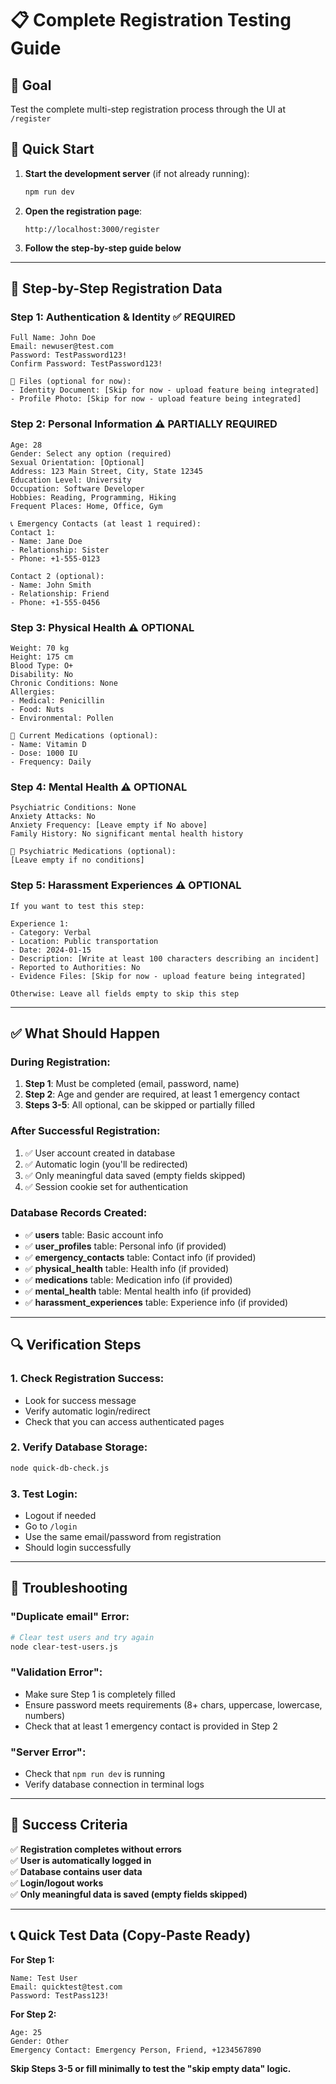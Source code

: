 # 📋 Complete Registration Testing Guide

## 🎯 Goal
Test the complete multi-step registration process through the UI at `/register`

## 🚀 Quick Start

1. **Start the development server** (if not already running):
   ```bash
   npm run dev
   ```

2. **Open the registration page**:
   ```
   http://localhost:3000/register
   ```

3. **Follow the step-by-step guide below**

---

## 📝 Step-by-Step Registration Data

### **Step 1: Authentication & Identity** ✅ REQUIRED
```
Full Name: John Doe
Email: newuser@test.com
Password: TestPassword123!
Confirm Password: TestPassword123!

📁 Files (optional for now):
- Identity Document: [Skip for now - upload feature being integrated]
- Profile Photo: [Skip for now - upload feature being integrated]
```

### **Step 2: Personal Information** ⚠️ PARTIALLY REQUIRED
```
Age: 28
Gender: Select any option (required)
Sexual Orientation: [Optional]
Address: 123 Main Street, City, State 12345
Education Level: University
Occupation: Software Developer
Hobbies: Reading, Programming, Hiking
Frequent Places: Home, Office, Gym

📞 Emergency Contacts (at least 1 required):
Contact 1:
- Name: Jane Doe
- Relationship: Sister
- Phone: +1-555-0123

Contact 2 (optional):
- Name: John Smith  
- Relationship: Friend
- Phone: +1-555-0456
```

### **Step 3: Physical Health** ⚠️ OPTIONAL
```
Weight: 70 kg
Height: 175 cm
Blood Type: O+
Disability: No
Chronic Conditions: None
Allergies:
- Medical: Penicillin
- Food: Nuts
- Environmental: Pollen

💊 Current Medications (optional):
- Name: Vitamin D
- Dose: 1000 IU
- Frequency: Daily
```

### **Step 4: Mental Health** ⚠️ OPTIONAL
```
Psychiatric Conditions: None
Anxiety Attacks: No
Anxiety Frequency: [Leave empty if No above]
Family History: No significant mental health history

💊 Psychiatric Medications (optional):
[Leave empty if no conditions]
```

### **Step 5: Harassment Experiences** ⚠️ OPTIONAL
```
If you want to test this step:

Experience 1:
- Category: Verbal
- Location: Public transportation
- Date: 2024-01-15
- Description: [Write at least 100 characters describing an incident]
- Reported to Authorities: No
- Evidence Files: [Skip for now - upload feature being integrated]

Otherwise: Leave all fields empty to skip this step
```

---

## ✅ What Should Happen

### **During Registration:**
1. **Step 1**: Must be completed (email, password, name)
2. **Step 2**: Age and gender are required, at least 1 emergency contact
3. **Steps 3-5**: All optional, can be skipped or partially filled

### **After Successful Registration:**
1. ✅ User account created in database
2. ✅ Automatic login (you'll be redirected)
3. ✅ Only meaningful data saved (empty fields skipped)
4. ✅ Session cookie set for authentication

### **Database Records Created:**
- ✅ **users** table: Basic account info
- ✅ **user_profiles** table: Personal info (if provided)
- ✅ **emergency_contacts** table: Contact info (if provided)
- ✅ **physical_health** table: Health info (if provided)
- ✅ **medications** table: Medication info (if provided)
- ✅ **mental_health** table: Mental health info (if provided)
- ✅ **harassment_experiences** table: Experience info (if provided)

---

## 🔍 Verification Steps

### **1. Check Registration Success:**
- Look for success message
- Verify automatic login/redirect
- Check that you can access authenticated pages

### **2. Verify Database Storage:**
```bash
node quick-db-check.js
```

### **3. Test Login:**
- Logout if needed
- Go to `/login`
- Use the same email/password from registration
- Should login successfully

---

## 🚨 Troubleshooting

### **"Duplicate email" Error:**
```bash
# Clear test users and try again
node clear-test-users.js
```

### **"Validation Error":**
- Make sure Step 1 is completely filled
- Ensure password meets requirements (8+ chars, uppercase, lowercase, numbers)
- Check that at least 1 emergency contact is provided in Step 2

### **"Server Error":**
- Check that `npm run dev` is running
- Verify database connection in terminal logs

---

## 🎉 Success Criteria

✅ **Registration completes without errors**  
✅ **User is automatically logged in**  
✅ **Database contains user data**  
✅ **Login/logout works**  
✅ **Only meaningful data is saved (empty fields skipped)**

---

## 📞 Quick Test Data (Copy-Paste Ready)

**For Step 1:**
```
Name: Test User
Email: quicktest@test.com  
Password: TestPass123!
```

**For Step 2:**
```
Age: 25
Gender: Other
Emergency Contact: Emergency Person, Friend, +1234567890
```

**Skip Steps 3-5 or fill minimally to test the "skip empty data" logic.**
